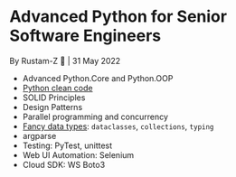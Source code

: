 # Advanced Python for Senior Software Engineers

By Rustam-Z 🚀 | 31 May 2022

- Advanced Python.Core and Python.OOP
- [Python clean code](https://github.com/zedr/clean-code-python)
- SOLID Principles
- Design Patterns
- Parallel programming and concurrency
- [Fancy data types](data_structures): `dataclasses`, `collections`, `typing`
- argparse
- Testing: PyTest, unittest
- Web UI Automation: Selenium
- Cloud SDK: WS Boto3
